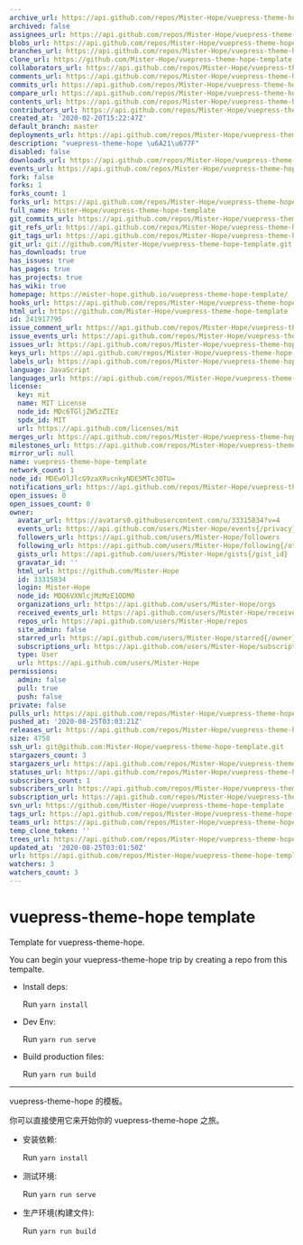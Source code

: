 ```yaml
---
archive_url: https://api.github.com/repos/Mister-Hope/vuepress-theme-hope-template/{archive_format}{/ref}
archived: false
assignees_url: https://api.github.com/repos/Mister-Hope/vuepress-theme-hope-template/assignees{/user}
blobs_url: https://api.github.com/repos/Mister-Hope/vuepress-theme-hope-template/git/blobs{/sha}
branches_url: https://api.github.com/repos/Mister-Hope/vuepress-theme-hope-template/branches{/branch}
clone_url: https://github.com/Mister-Hope/vuepress-theme-hope-template.git
collaborators_url: https://api.github.com/repos/Mister-Hope/vuepress-theme-hope-template/collaborators{/collaborator}
comments_url: https://api.github.com/repos/Mister-Hope/vuepress-theme-hope-template/comments{/number}
commits_url: https://api.github.com/repos/Mister-Hope/vuepress-theme-hope-template/commits{/sha}
compare_url: https://api.github.com/repos/Mister-Hope/vuepress-theme-hope-template/compare/{base}...{head}
contents_url: https://api.github.com/repos/Mister-Hope/vuepress-theme-hope-template/contents/{+path}
contributors_url: https://api.github.com/repos/Mister-Hope/vuepress-theme-hope-template/contributors
created_at: '2020-02-20T15:22:47Z'
default_branch: master
deployments_url: https://api.github.com/repos/Mister-Hope/vuepress-theme-hope-template/deployments
description: "vuepress-theme-hope \u6A21\u677F"
disabled: false
downloads_url: https://api.github.com/repos/Mister-Hope/vuepress-theme-hope-template/downloads
events_url: https://api.github.com/repos/Mister-Hope/vuepress-theme-hope-template/events
fork: false
forks: 1
forks_count: 1
forks_url: https://api.github.com/repos/Mister-Hope/vuepress-theme-hope-template/forks
full_name: Mister-Hope/vuepress-theme-hope-template
git_commits_url: https://api.github.com/repos/Mister-Hope/vuepress-theme-hope-template/git/commits{/sha}
git_refs_url: https://api.github.com/repos/Mister-Hope/vuepress-theme-hope-template/git/refs{/sha}
git_tags_url: https://api.github.com/repos/Mister-Hope/vuepress-theme-hope-template/git/tags{/sha}
git_url: git://github.com/Mister-Hope/vuepress-theme-hope-template.git
has_downloads: true
has_issues: true
has_pages: true
has_projects: true
has_wiki: true
homepage: https://mister-hope.github.io/vuepress-theme-hope-template/
hooks_url: https://api.github.com/repos/Mister-Hope/vuepress-theme-hope-template/hooks
html_url: https://github.com/Mister-Hope/vuepress-theme-hope-template
id: 241917795
issue_comment_url: https://api.github.com/repos/Mister-Hope/vuepress-theme-hope-template/issues/comments{/number}
issue_events_url: https://api.github.com/repos/Mister-Hope/vuepress-theme-hope-template/issues/events{/number}
issues_url: https://api.github.com/repos/Mister-Hope/vuepress-theme-hope-template/issues{/number}
keys_url: https://api.github.com/repos/Mister-Hope/vuepress-theme-hope-template/keys{/key_id}
labels_url: https://api.github.com/repos/Mister-Hope/vuepress-theme-hope-template/labels{/name}
language: JavaScript
languages_url: https://api.github.com/repos/Mister-Hope/vuepress-theme-hope-template/languages
license:
  key: mit
  name: MIT License
  node_id: MDc6TGljZW5zZTEz
  spdx_id: MIT
  url: https://api.github.com/licenses/mit
merges_url: https://api.github.com/repos/Mister-Hope/vuepress-theme-hope-template/merges
milestones_url: https://api.github.com/repos/Mister-Hope/vuepress-theme-hope-template/milestones{/number}
mirror_url: null
name: vuepress-theme-hope-template
network_count: 1
node_id: MDEwOlJlcG9zaXRvcnkyNDE5MTc3OTU=
notifications_url: https://api.github.com/repos/Mister-Hope/vuepress-theme-hope-template/notifications{?since,all,participating}
open_issues: 0
open_issues_count: 0
owner:
  avatar_url: https://avatars0.githubusercontent.com/u/33315834?v=4
  events_url: https://api.github.com/users/Mister-Hope/events{/privacy}
  followers_url: https://api.github.com/users/Mister-Hope/followers
  following_url: https://api.github.com/users/Mister-Hope/following{/other_user}
  gists_url: https://api.github.com/users/Mister-Hope/gists{/gist_id}
  gravatar_id: ''
  html_url: https://github.com/Mister-Hope
  id: 33315834
  login: Mister-Hope
  node_id: MDQ6VXNlcjMzMzE1ODM0
  organizations_url: https://api.github.com/users/Mister-Hope/orgs
  received_events_url: https://api.github.com/users/Mister-Hope/received_events
  repos_url: https://api.github.com/users/Mister-Hope/repos
  site_admin: false
  starred_url: https://api.github.com/users/Mister-Hope/starred{/owner}{/repo}
  subscriptions_url: https://api.github.com/users/Mister-Hope/subscriptions
  type: User
  url: https://api.github.com/users/Mister-Hope
permissions:
  admin: false
  pull: true
  push: false
private: false
pulls_url: https://api.github.com/repos/Mister-Hope/vuepress-theme-hope-template/pulls{/number}
pushed_at: '2020-08-25T03:03:21Z'
releases_url: https://api.github.com/repos/Mister-Hope/vuepress-theme-hope-template/releases{/id}
size: 4750
ssh_url: git@github.com:Mister-Hope/vuepress-theme-hope-template.git
stargazers_count: 3
stargazers_url: https://api.github.com/repos/Mister-Hope/vuepress-theme-hope-template/stargazers
statuses_url: https://api.github.com/repos/Mister-Hope/vuepress-theme-hope-template/statuses/{sha}
subscribers_count: 1
subscribers_url: https://api.github.com/repos/Mister-Hope/vuepress-theme-hope-template/subscribers
subscription_url: https://api.github.com/repos/Mister-Hope/vuepress-theme-hope-template/subscription
svn_url: https://github.com/Mister-Hope/vuepress-theme-hope-template
tags_url: https://api.github.com/repos/Mister-Hope/vuepress-theme-hope-template/tags
teams_url: https://api.github.com/repos/Mister-Hope/vuepress-theme-hope-template/teams
temp_clone_token: ''
trees_url: https://api.github.com/repos/Mister-Hope/vuepress-theme-hope-template/git/trees{/sha}
updated_at: '2020-08-25T03:01:50Z'
url: https://api.github.com/repos/Mister-Hope/vuepress-theme-hope-template
watchers: 3
watchers_count: 3
---
```


# vuepress-theme-hope template

Template for vuepress-theme-hope.

You can begin your vuepress-theme-hope trip by creating a repo from this tempalte.

- Install deps:

  Run `yarn install`

- Dev Env:

  Run `yarn run serve`

- Build production files:

  Run `yarn run build`

---

vuepress-theme-hope 的模板。

你可以直接使用它来开始你的 vuepress-theme-hope 之旅。

- 安装依赖:

  Run `yarn install`

- 测试环境:

  Run `yarn run serve`

- 生产环境(构建文件):

  Run `yarn run build`
